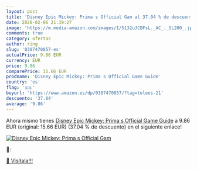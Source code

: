 ```yaml
---
layout: post
title: 'Disney Epic Mickey: Prima s Official Gam al 37.04 % de descuento'
date: 2020-02-06 21:39:27
image: 'https://m.media-amazon.com/images/I/5132uJCBFsL._AC_._SL200_.jpg'
comments: true
category: ofertas
author: ring
slug: '0307470857-es'
actualPrice: 9.86 EUR
currency: EUR
price: 9.86
comparePrice: 15.66 EUR
prodname: 'Disney Epic Mickey: Prima s Official Game Guide'
country: 'es'
flag: '🇪🇸'
buyurl: 'https://www.amazon.es/dp/0307470857/?tag=tolees-21'
descuento: '37.04'
average: '9.86'
---
```


Ahora mismo tienes [Disney Epic Mickey: Prima s Official Game Guide](https://www.amazon.es/dp/0307470857/?tag=tolees-21) a 9.86 EUR (original: 15.66 EUR) (37.04 %  de descuento) en el siguiente enlace!

[![Disney Epic Mickey: Prima s Official Gam](https://m.media-amazon.com/images/I/5132uJCBFsL._AC_._SL200_.jpg)](https://www.amazon.es/dp/0307470857/?tag=tolees-21)

🔎:


[🛒 Visítala!!!](https://www.amazon.es/dp/0307470857/?tag=tolees-21)
